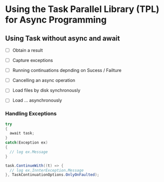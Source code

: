 # Using the Task Parallel Library (TPL) for Async Programming

## Using Task without async and await

- [ ] Obtain a result
- [ ] Capture exceptions
- [ ] Running continuations depnding on Sucess / Failture
- [ ] Cancelling an async operation

- [ ] Load files by disk synchronously
- [ ] Load ... asynchronously

### Handling Exceptions

```c#
try
{
  await task;
}
catch(Exception ex)
{
  // log ex.Message
}

task.ContinueWith((t) => {
  // log ex.InnterException.Message
}, TaskContinuationOptions.OnlyOnFaulted);
```
